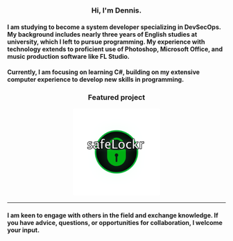 <div align="center">

### Hi, I'm Dennis.

</div>

#### I am studying to become a system developer specializing in DevSecOps. My background includes nearly three years of English studies at university, which I left to pursue programming. My experience with technology extends to proficient use of Photoshop, Microsoft Office, and music production software like FL Studio.

#### Currently, I am focusing on learning C#, building on my extensive computer experience to develop new skills in programming. 

<div align="center">

### Featured project

<a href="https://github.com/SodenSys/safeLockr">
  <img src="https://github.com/SodenSys/safeLockr/blob/main/safeLockr1.png" width="200" alt="safeLockr">
</a>

</div>

---

#### I am keen to engage with others in the field and exchange knowledge. If you have advice, questions, or opportunities for collaboration, I welcome your input.
